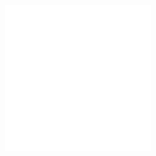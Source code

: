 <div align="center">
    <img src="./img/custom.svg" width="400" height="400" alt="css-in-readme">
</div>
